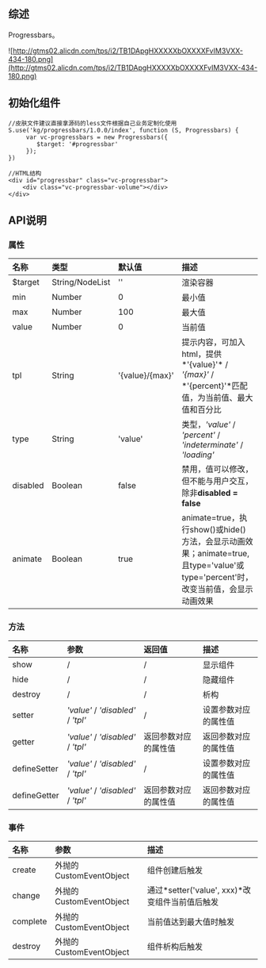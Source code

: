 ## 综述

Progressbars。

![http://gtms02.alicdn.com/tps/i2/TB1DApgHXXXXXbOXXXXFvIM3VXX-434-180.png](http://gtms02.alicdn.com/tps/i2/TB1DApgHXXXXXbOXXXXFvIM3VXX-434-180.png)

## 初始化组件
    //皮肤文件建议直接拿源码的less文件根据自己业务定制化使用
    S.use('kg/progressbars/1.0.0/index', function (S, Progressbars) {
         var vc-progressbars = new Progressbars({
            $target: '#progressbar'
         });
    })
    
    //HTML结构
    <div id="progressbar" class="vc-progressbar">
        <div class="vc-progressbar-volume"></div>
    </div>

## API说明

### 属性

|名称|类型|默认值|描述|
|:---------------|:--------|:----|:----------|
|$target|String/NodeList|''|渲染容器|
|min|Number|0|最小值|
|max|Number|100|最大值|
|value|Number|0|当前值|
|tpl|String|'{value}/{max}'|提示内容，可加入html，提供*'{value}'* / *'{max}'* / *'{percent}'*匹配值，为当前值、最大值和百分比|
|type|String|'value'|类型，*'value'* / *'percent'* / *'indeterminate'* / *'loading'*|
|disabled|Boolean|false|禁用，值可以修改，但不能与用户交互，除非**disabled = false**|
|animate|Boolean|true|animate=true，执行show()或hide()方法，会显示动画效果；animate=true, 且type='value'或type='percent'时，改变当前值，会显示动画效果|

### 方法

|名称|参数|返回值|描述|
|:---------------|:--------|:----|:----------|
|show|/|/|显示组件|
|hide|/|/|隐藏组件|
|destroy|/|/|析构|
|setter|*'value'* / *'disabled'* / *'tpl'*|/|设置参数对应的属性值|
|getter|*'value'* / *'disabled'* / *'tpl'*|返回参数对应的属性值|返回参数对应的属性值|
|defineSetter|*'value'* / *'disabled'* / *'tpl'*|/|设置参数对应的属性值|
|defineGetter|*'value'* / *'disabled'* / *'tpl'*|返回参数对应的属性值|返回参数对应的属性值|


### 事件

|名称|参数|描述|
|:---------------|:--------|:----------|
|create|外抛的CustomEventObject|组件创建后触发|
|change|外抛的CustomEventObject|通过*setter('value', xxx)*改变组件当前值后触发|
|complete|外抛的CustomEventObject|当前值达到最大值时触发|
|destroy|外抛的CustomEventObject|组件析构后触发|